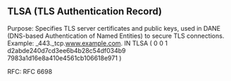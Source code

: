 ## TLSA (TLS Authentication Record)

Purpose: Specifies TLS server certificates and public keys, used in DANE (DNS-based Authentication of Named Entities) to secure TLS connections.
Example: _443._tcp.www.example.com. IN TLSA (
      0 0 1 d2abde240d7cd3ee6b4b28c54df034b9
            7983a1d16e8a410e4561cb106618e971 )

RFC: RFC 6698
